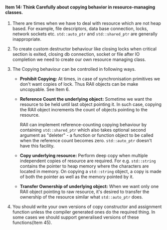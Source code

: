 #### Item 14: Think Carefully about copying behavior in resource-managing classes.

1. There are times when we have to deal with resource which are not heap based. For example, file descriptors, data base connection, locks, network sockets etc. `std::auto_ptr` and `std::shared_ptr` are generally inappropriate.

2. To create custom destructor behaviour like closing locks when critical section is exited, closing db connection, socket or file after IO completion we need to create our own resource managing class.

3. The Copying behaviour can be controlled in following ways.

    - **Prohibit Copying:** At times, in case of synchronisation primitives we don't want copies of lock. Thus RAII objects can be make uncopyable. See Item 6.
    - **Reference Count the underlying object:** Sometime we want the resource to be held until last object pointing it. In such case, copying the RAII object increments the count of objects pointing to the resource.

        RAII can implement reference-counting copying behaviour by containing `std::shared_ptr` which also takes optional second argument as "deleter" - a function or function object to be called when the reference count becomes zero. `std::auto_ptr` doesn't have this facility.

    - **Copy underlying resource:** Perform deep copy when multiple independent copies of resource are required. For e.g. `std::string` contains the pointer to heap memory where the characters are located in memory. On copying a `std::string` object, a copy is made of both the pointer as well as the memory pointed by it.

    - **Transfer Ownership of underlying object:** When we want only one RAII object pointing to raw resource, it's desired to transfer the ownership of the resource similar what `std::auto_ptr` does.

4. You should write your own versions of copy constructor and assignment function unless the compiler generated ones do the required thing. In some cases we should support generalised versions of these functions(Item 45).
